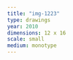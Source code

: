 ```yaml
---
title: "img-1223"
type: drawings
year: 2010
dimensions: 12 x 16
scale: small
medium: monotype
---
```

